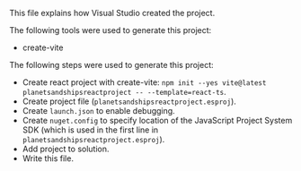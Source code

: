 This file explains how Visual Studio created the project.

The following tools were used to generate this project:
- create-vite

The following steps were used to generate this project:
- Create react project with create-vite: `npm init --yes vite@latest planetsandshipsreactproject -- --template=react-ts`.
- Create project file (`planetsandshipsreactproject.esproj`).
- Create `launch.json` to enable debugging.
- Create `nuget.config` to specify location of the JavaScript Project System SDK (which is used in the first line in `planetsandshipsreactproject.esproj`).
- Add project to solution.
- Write this file.
